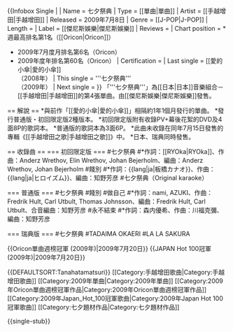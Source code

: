 {{Infobox Single |
| Name           = 七夕祭典
| Type           = [[單曲|單曲]]
| Artist         = [[手越增田|手越增田]]
| Released       = 2009年7月8日
| Genre          = [[J-POP|J-POP]]
| Length         = 
| Label          = [[傑尼斯娛樂|傑尼斯娛樂]]
| Reviews        = 
| Chart position = * 週最高排名第1名（[[Oricon|Oricon]]）
* 2009年7月度月排名第6名（Oricon）
* 2009年度年排名第60名（Oricon）
| Certification  = 
| Last single     = [[愛的小傘|愛的小傘]]<br />（2008年）
| This single     = '''七夕祭典'''<br />（2009年）
| Next single     = 
}}
「'''七夕祭典'''」為[[日本|日本]]音樂組合－[[手越增田|手越增田]]的第4張單曲。由[[傑尼斯娛樂|傑尼斯娛樂]]發售。

== 解說 ==
*與前作「[[愛的小傘|愛的小傘]]」相隔約1年1個月發行的單曲。
*發行普通版・初回限定版2種版本。
*初回限定版附有收錄PV+幕後花絮的DVD及4面8P的歌詞本。
*普通版的歌詞本為3面6P。
*此曲未收錄在同年7月15日發售的專輯《[[手越增田之歌|手越增田之歌]]》中。
*日本、瑞典同時發售。

== 收錄曲 ==
=== 初回限定版 ===
#七夕祭典
#*作詞：[[RYOka|RYOka]]、作曲：Anderz Wrethov, Elin Wrethov, Johan Bejerholm、編曲：Anderz Wrethov, Johan Bejerholm
#餞別
#*作詞：{{lang|ja|板橋カナオ}}、作曲：{{lang|ja|ヒロイズム}}、編曲：知野芳彦
#七夕祭典（Original karaoke）

=== 普通版 ===
#七夕祭典
#餞別
#做自己
#*作詞：nami, AZUKI、作曲：Fredrik Hult, Carl Utbult, Thomas Johnsson、編曲：Fredrik Hult, Carl Utbult、合音編曲：知野芳彦
#永不結束
#*作詞：森内優希、作曲：川福克彌、編曲：知野芳彦

=== 瑞典版 ===
#七夕祭典
#TADAIMA OKAERI
#LA LA SAKURA

{{Oricon單曲週榜冠軍 (2009年)|2009年7月20日}}
{{JAPAN Hot 100冠軍 (2009年)|2009年7月20日}}

{{DEFAULTSORT:Tanahatamatsuri}}
[[Category:手越增田歌曲|Category:手越增田歌曲]]
[[Category:2009年單曲|Category:2009年單曲]]
[[Category:2009年Oricon單曲週榜冠軍作品|Category:2009年Oricon單曲週榜冠軍作品]]
[[Category:2009年Japan_Hot_100冠軍歌曲|Category:2009年Japan Hot 100冠軍歌曲]]
[[Category:七夕題材作品|Category:七夕題材作品]]


{{single-stub}}